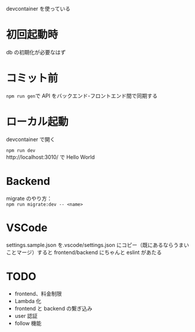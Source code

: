 devcontainer を使っている

# 初回起動時

db の初期化が必要なはず

# コミット前

`npm run gen`で API をバックエンド-フロントエンド間で同期する

# ローカル起動

devcontainer で開く

`npm run dev`  
http://localhost:3010/ で Hello World

# Backend

migrate のやり方：  
`npm run migrate:dev -- <name>`

# VSCode

settings.sample.json を.vscode/settings.json にコピー（既にあるならうまいことマージ）すると frontend/backend にちゃんと eslint があたる

# TODO

- frontend、料金制限
- Lambda 化
- frontend と backend の繋ぎ込み
- user 認証
- follow 機能
